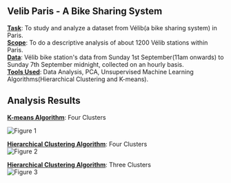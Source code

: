 ## Velib Paris - A Bike Sharing System<br/>

<ins>**Task**</ins>: To study and analyze a dataset from Vélib(a bike sharing system) in Paris.<br/>
<ins>**Scope**</ins>: To do a descriptive analysis of about 1200 Vélib stations within Paris.<br/>
<ins>**Data**</ins>: Vélib bike station's data from Sunday 1st September(11am onwards) to Sunday 7th September midnight, collected on an hourly basis.<br/>
<ins>**Tools Used**</ins>: Data Analysis, PCA, Unsupervised Machine Learning Algorithms(Hierarchical Clustering and K-means).<br/>

## Analysis Results<br/>

<ins>**K-means Algorithm**</ins>: Four Clusters<br/>

![Figure 1](https://github.com/NiteshDabas/Statistics-and-Machine-Learning/blob/main/Velib_Paris_A-Bike-Sharing-System/Station-Clusters/Station_clusters_from_K-means_clustering_method.png)

<ins>**Hierarchical Clustering Algorithm**</ins>: Four Clusters<br/>
![Figure 2](https://github.com/NiteshDabas/Statistics-and-Machine-Learning/blob/main/Velib_Paris_A-Bike-Sharing-System/Station-Clusters/Station_clusters_from_Hierarchical_Ward_distance_clustering_method.png)

<ins>**Hierarchical Clustering Algorithm**</ins>: Three Clusters<br/>
![Figure 3](https://github.com/NiteshDabas/Statistics-and-Machine-Learning/blob/main/Velib_Paris_A-Bike-Sharing-System/Station-Clusters/Station_clusters_from_Hierarchical_Complete_distance_clustering_method.png)
